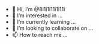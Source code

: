 - 👋 Hi, I’m @8i1i1i11i1i11i
- 👀 I’m interested in ...
- 🌱 I’m currently learning ...
- 💞️ I’m looking to collaborate on ...
- 📫 How to reach me ...

<!---
8i1i1i11i1i11i/8i1i1i11i1i11i is a ✨ special ✨ repository because its `README.md` (this file) appears on your GitHub profile.
You can click the Preview link to take a look at your changes.
--->
